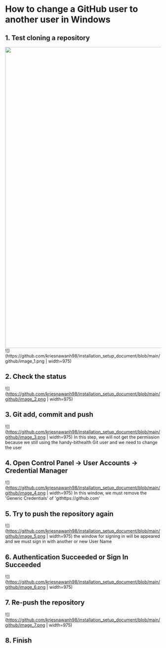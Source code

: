 # How to change a GitHub user to another user in Windows

## 1. Test cloning a repository
<img src="https://github.com/kriesnawanh98/installation_setup_document/blob/main/github/image_1.png" width="975">
![](https://github.com/kriesnawanh98/installation_setup_document/blob/main/github/image_1.png | width=975)


## 2. Check the status
![](https://github.com/kriesnawanh98/installation_setup_document/blob/main/github/image_2.png | width=975)


## 3. Git add, commit and push
![](https://github.com/kriesnawanh98/installation_setup_document/blob/main/github/image_3.png | width=975)
In this step, we will not get the permission because we still using the handy-bithealth Git user and we need to change the user


## 4. Open Control Panel -> User Accounts -> Credential Manager
![](https://github.com/kriesnawanh98/installation_setup_document/blob/main/github/image_4.png | width=975)
In this window, we must remove the 'Generic Credentials' of 'githttps://github.com'


## 5. Try to push the repository again
![](https://github.com/kriesnawanh98/installation_setup_document/blob/main/github/image_5.png | width=975)
the window for signing in will be appeared and we must sign in with another or new User Name

## 6. Authentication Succeeded or Sign In Succeeded
![](https://github.com/kriesnawanh98/installation_setup_document/blob/main/github/image_6.png | width=975)

## 7. Re-push the repository
![](https://github.com/kriesnawanh98/installation_setup_document/blob/main/github/image_7.png | width=975)

## 8. Finish
